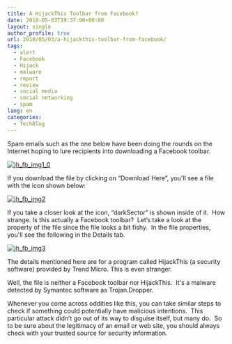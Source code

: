 ```yaml
---
title: A HijackThis Toolbar from Facebook?
date: 2010-05-03T19:37:00+00:00
layout: single
author_profile: true
url: 2010/05/03/a-hijackthis-toolbar-from-facebook/
tags:
  - alert
  - Facebook
  - Hijack
  - malware
  - report
  - review
  - social media
  - social networking
  - spam
lang: en
categories: 
  - TechBlog
---
```

Spam emails such as the one below have been doing the rounds on the Internet hoping to lure recipients into downloading a Facebook toolbar.

[![jh_fb_img1_0](http://lh5.ggpht.com/_vaUVXcmC3OI/S98evk9vjzI/AAAAAAAACDc/xZwcabDvLms/jh_fb_img1_0_thumb%5B3%5D.gif?imgmax=800 "jh_fb_img1_0")](http://lh3.ggpht.com/_vaUVXcmC3OI/S98eszaUZuI/AAAAAAAACDY/VwHFJ8IO-Ow/s1600-h/jh_fb_img1_0%5B5%5D.gif) 

If you download the file by clicking on “Download Here”, you'll see a file with the icon shown below:

[![jh_fb_img2](http://lh4.ggpht.com/_vaUVXcmC3OI/S98ezh7-ahI/AAAAAAAACDk/kvbCkxcDde4/jh_fb_img2_thumb%5B1%5D.gif?imgmax=800 "jh_fb_img2")](http://lh4.ggpht.com/_vaUVXcmC3OI/S98exuDSIpI/AAAAAAAACDg/8qoMvdnFeLc/s1600-h/jh_fb_img2%5B3%5D.gif) 

If you take a closer look at the icon, “darkSector” is shown inside of it.  How strange. Is this actually a Facebook toolbar?  Let’s take a look at the property of the file since the file looks a bit fishy.  In the file properties, you'll see the following in the Details tab.

[![jh_fb_img3](http://lh6.ggpht.com/_vaUVXcmC3OI/S98e4LkOlaI/AAAAAAAACDs/Na7SiIXmm8g/jh_fb_img3_thumb%5B3%5D.gif?imgmax=800 "jh_fb_img3")](http://lh6.ggpht.com/_vaUVXcmC3OI/S98e1p5cQDI/AAAAAAAACDo/8KenyjTcBV4/s1600-h/jh_fb_img3%5B5%5D.gif) 

The details mentioned here are for a program called HijackThis (a security software) provided by Trend Micro. This is even stranger. 

Well, the file is neither a Facebook toolbar nor HijackThis.  It's a malware detected by Symantec software as Trojan.Dropper. 

Whenever you come across oddities like this, you can take similar steps to check if something could potentially have malicious intentions.  This particular attack didn’t go out of its way to disguise itself, but many do.  So to be sure about the legitimacy of an email or web site, you should always check with your trusted source for security information.